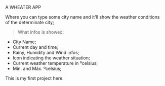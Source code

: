 A WHEATER APP

Where you can type some city name and it'll show the weather conditions of the determinate city;

> What infos is showed:
- City Name;
- Current day and time;
- Rainy, Humidity and Wind infos;
- Icon indicating the weather situation;
- Current weather temperature in ºcelsius;
- Min. and Máx. ºcelsius;



This is my first project here.
